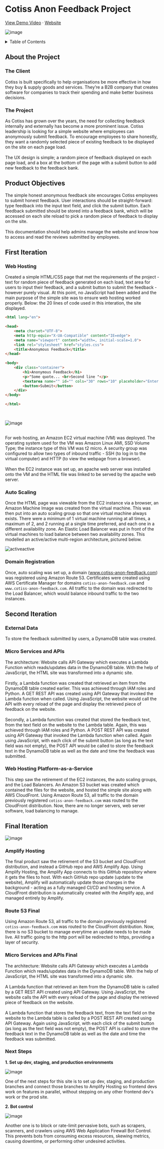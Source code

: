 <h1>Cotiss Anon Feedback Project</h1>

<p>
  <a href="https://youtu.be/QcGtofB6Nl8">View Demo Video</a>
  ·
  <a href="https://www.cotiss-anon-feedback.com">Website</a>
<p>
  
  ![image](https://user-images.githubusercontent.com/105583042/212533326-64bc3baf-ee2e-49c0-b685-6c111a37de81.png)


<!-- TABLE OF CONTENTS -->
<details>
  <summary>Table of Contents</summary>
  <ol>
    <li>
      <a href="#about-the-project">About the Project</a>
    </li>
    <li>
      <a href="#product-objectives">Product Objectives</a>
    </li>
    <li>
      <a href="#first-iteration">First Iteration</a>
      <ul>
        <li><a href="#web-hosting">Web Hosting</a></li>
        <li><a href="#auto-scaling">Auto Scaling</a></li>
        <li><a href="#domain-registration">Domain Registration</a></li>
      </ul>
    </li>
    <li>
      <a href="#second-iteration">Second Iteration</a>
      <ul>
        <li><a href="#external-data">External Data</a></li>
        <li><a href="#micro-services-and-apis">Micro Services and APIs</a></li>
        <li><a href="#web-hosting-platform-as-a-service">Web Hosting Platform-as-a-Service</a></li>
      </ul>
    </li>
        <li>
      <a href="#final-iteration">Final Iteration</a>
      <ul>
        <li><a href="#amplify-hosting">Amplify Hosting</a></li>
        <li><a href="#micro-services-and-apis-final">Micro Services and APIs</a></li>
        <li><a href="#web-hosting-platform-as-a-service-final">Web Hosting Platform-as-a-Service</a></li>
        <li><a href="#next-steps">Next Steps</a></li>
      </ul>
    </li>

  </ol>
</details>
  
## About the Project
<h3>The Client</h3>
Cotiss is built specifically to help organisations be more effective in how they buy & supply goods and services. They’re a B2B company that creates software for companies to track their spending and make better business decisions. 

<h3>The Project</h3>
As Cotiss has grown over the years, the need for collecting feedback internally and externally has become a more prominent issue. Cotiss leadership is looking for a simple website where employees can anonymously submit feedback. To encourage employees to share honestly, they want a randomly selected piece of existing feedback to be displayed on the site on each page load. 
<br><br>
The UX design is simple; a random piece of feedback displayed on each page load, and a box at the bottom of the page with a submit button to add new feedback to the feedback bank. 

## Product Objectives

The simple honest anonymous feedback site encourages Cotiss employees to submit honest feedback. User interactions should be straight-forward: type feedback into the input text field, and click the submit button. Each feedback submitted should be stored into a feedback bank, which will be accessed on each site reload to pick a random piece of feedback to display on the site.
<br><br>
This documentation should help admins manage the website and know how to access and read the reviews submitted by employees.

## First Iteration

### Web Hosting
Created a simple HTML/CSS page that met the requirements of the project - text for random piece of feedback generated on each load, text area for users to input their feedback, and a submit button to submit the feedback - however purely visual. At this point, no JavaScript had been added and the main purpose of the simple site was to ensure web hosting worked properly. Below: the 20 lines of code used in this interation, the site displayed.

```html
<html lang="en">
​
<head>
    <meta charset="UTF-8">
    <meta http-equiv="X-UA-Compatible" content="IE=edge">
    <meta name="viewport" content="width=, initial-scale=1.0">
    <link rel="stylesheet" href="styles.css">
    <title>Anonymous Feedback</title>
</head>
​
<body>
    <div class="container">
        <h1>Anonymous Feedback</h1>
        <p>"Some quote... <br>Second line "</p>
        <textarea name="" id="" cols="30" rows="10" placeholder="Enter your feedback here" class="input"></textarea>
        <button>Submit</button>
    </div>
</body>
​
</html>
   ```

<br>

![image](https://user-images.githubusercontent.com/105583042/212622208-f0da670d-8e9f-4dd6-9263-7d9b5fa2c525.png)

<br>
For web hosting, an Amazon EC2 virtual machine (VM) was deployed. The operating system used for the VM was Amazon Linux AMI, SSD Volume Type; the instance type of this VM was t2 micro. A security group was configured to allow two types of inbound traffic - SSH (to log in to the virtual computer) and HTTP (to view the webpage from a browser).
<br><br>
When the EC2 instance was set up, an apache web server was installed onto the VM and the HTML file was linked to be served by the apache web server.

### Auto Scaling

Once the HTML page was viewable from the EC2 instance via a browser, an Amazon Machine Image was created from the virtual machine. This was then put into an auto scaling group so that one virtual machine always exists. There were a minimum of 1 virtual machine running at all times, a maximum of 2, and 2 running at a single time preferred, and each one in a different availability zone. An Elastic Load Balancer was put in front of the virtual machines to load balance between two availability zones. This modelled an active/active multi-region architecture, pictured below.

![activeactive](https://user-images.githubusercontent.com/105583042/212634092-d9c13816-d8d5-458b-a026-9ca406797494.PNG)


### Domain Registration

Once, auto scaling was set up, a domain (www.cotiss-anon-feedback.com) was registered using Amazon Route 53. Certificates were created using AWS Certificate Manager for domains `cotiss-anon-feedback.com` and `www.cotiss-anon-feedback.com`. All traffic to the domain was redirected to the Load Balancer, which would balance inbound traffic to the two instances.

## Second Iteration

### External Data

To store the feedback submitted by users, a DynamoDB table was created. 

### Micro Services and APIs

The architecture: Website calls API Gateway which executes a Lambda Function which reads/updates data in the DynamoDB table. With the help of JavaScript, the HTML site was transformed into a dynamic site. 
<br><br>
Firstly, a Lambda function was created that retrieved an item from the DynamoDB table created earlier. This was achieved through IAM roles and Python. A GET REST API was created using API Gateway that invoked the Lambda function when called. Using JavaScript, the website would call the API with every reload of the page and display the retrieved piece of feedback on the website.
<br><br>
Secondly, a Lambda function was created that stored the feedback text, from the text field on the website to the Lambda table. Again, this was achieved through IAM roles and Python. A POST REST API was created using API Gateway that invoked the Lambda function when called. Again using JavaScript, with each click of the submit button (as long as the text field was not empty), the POST API would be called to store the feedback text in the DynamoDB table as well as the date and time the feedback was submitted.

### Web Hosting Platform-as-a-Service

This step saw the retirement of the EC2 instances, the auto scaling groups, and the Load Balancers. An Amazon S3 bucket was created which contained the files for the website, and hosted the simple site along with AWS CloudFront. Using Amazon Route 53, all traffic to the domain previously registered `cotiss-anon-feedback.com` was routed to the CloudFront distribution. Now, there are no longer servers, web server software, load balancing to manage.

## Final Iteration

![image](https://user-images.githubusercontent.com/105583042/215595835-1f5665c1-2181-46dd-b92d-c2e815c0c306.png)


### Amplify Hosting

The final product saw the retirement of the S3 bucket and CloudFront distribution, and instead a GitHub repo and AWS Amplify App. Using Amplify Hosting, the Amplify App connects to this GitHub repository where it gets the files to host. With each GitHub repo update (update to the website), Amplify will automatically update those changes in the background - acting as a fully managed CI/CD and hosting service. A CloudFront distribution is automatically created with the Amplify app, and managed entirely by Amplify.

### Route 53 Final

Using Amazon Route 53, all traffic to the domain previously registered `cotiss-anon-feedback.com` was routed to the CloudFront distribution. Now, there is no S3 bucket to manage everytime an update needs to be made live. All traffic going to the http port will be redirected to https, providing a layer of security.

### Micro Services and APIs Final

The architecture: Website calls API Gateway which executes a Lambda Function which reads/updates data in the DynamoDB table. With the help of JavaScript, the HTML site was transformed into a dynamic site. 
<br><br>
A Lambda function that retrieved an item from the DynamoDB table is called by a GET REST API created using API Gateway. Using JavaScript, the website calls the API with every reload of the page and display the retrieved piece of feedback on the website.
<br><br>
A Lambda function that stores the feedback text, from the text field on the website to the Lambda table is called by a POST REST API created using API Gateway. Again using JavaScript, with each click of the submit button (as long as the text field was not empty), the POST API is called to store the feedback text in the DynamoDB table as well as the date and time the feedback was submitted.

### Next Steps

<b>1. Set up dev, staging, and production environments</b>

![image](https://user-images.githubusercontent.com/105583042/215596478-a5cc9518-546c-44f6-9551-636fe59de1e5.png)

One of the next steps for this site is to set up dev, staging, and production branches and connect those branches to Amplify Hosting so frontend devs work on features in parallel, without stepping on any other frontend dev's work or the prod site. 
  
  <b>2. Bot control</b>
  
  ![image](https://user-images.githubusercontent.com/105583042/215598013-22f9639b-ad86-46b6-b3c2-942d2aa639ee.png)

  Another one is to block or rate-limit pervasive bots, such as scrapers, scanners, and crawlers using AWS Web Application Firewall Bot Control. This prevents bots from consuming excess resources, skewing metrics, causing downtime, or performing other undesired activities.
